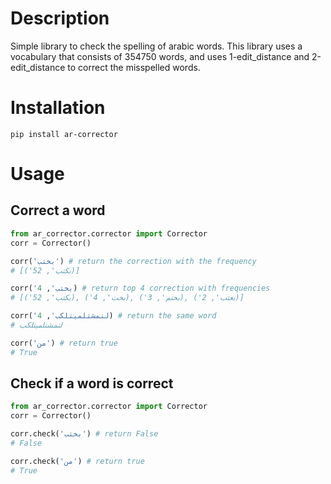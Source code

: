 # Description
Simple library to check the spelling of arabic words. This library uses a vocabulary that consists of 354750 words, and uses 1-edit_distance and 2-edit_distance to correct the misspelled words.
# Installation
```
pip install ar-corrector
```
# Usage
## Correct a word
```python
from ar_corrector.corrector import Corrector
corr = Corrector()

corr('بختب') # return the correction with the frequency
# [('بكتب', 52)]

corr('بختب', 4) # return top 4 correction with frequencies
# [('بكتب', 52), ('بخت', 4), ('بختم', 3), ('بعتب', 2)]

corr('لتمشتلميتلكب', 4) # return the same word
# لتمشتلميتلكب

corr('من') # return true
# True
```
## Check if a word is correct
```python
from ar_corrector.corrector import Corrector
corr = Corrector()

corr.check('بختب') # return False
# False

corr.check('من') # return true
# True
```